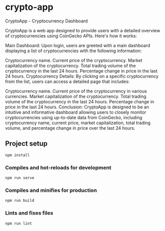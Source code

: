# crypto-app

CryptoApp - Cryptocurrency Dashboard

CryptoApp is a web app designed to provide users with a detailed overview of cryptocurrencies using CoinGecko APIs. Here's how it works:

Main Dashboard:
Upon login, users are greeted with a main dashboard displaying a list of cryptocurrencies with the following information:

Cryptocurrency name.
Current price of the cryptocurrency.
Market capitalization of the cryptocurrency.
Total trading volume of the cryptocurrency in the last 24 hours.
Percentage change in price in the last 24 hours.
Cryptocurrency Details:
By clicking on a specific cryptocurrency from the list, users can access a detailed page that includes:

Cryptocurrency name.
Current price of the cryptocurrency in various currencies.
Market capitalization of the cryptocurrency.
Total trading volume of the cryptocurrency in the last 24 hours.
Percentage change in price in the last 24 hours.
Conclusion:
CryptoApp is designed to be an intuitive and informative dashboard allowing users to closely monitor cryptocurrencies using up-to-date data from CoinGecko, including cryptocurrency name, current price, market capitalization, total trading volume, and percentage change in price over the last 24 hours.

## Project setup
```
npm install
```

### Compiles and hot-reloads for development
```
npm run serve
```

### Compiles and minifies for production
```
npm run build
```

### Lints and fixes files
```
npm run lint
```
